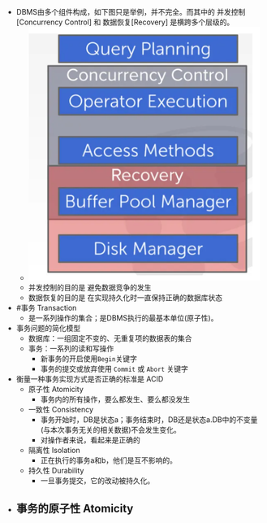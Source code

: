- DBMS由多个组件构成，如下图只是举例，并不完全。而其中的 并发控制[Concurrency Control] 和 数据恢复[Recovery] 是横跨多个层级的。
	- ![image.png](../assets/image_1717987012659_0.png)
	- 并发控制的目的是 避免数据竞争的发生
	- 数据恢复的目的是 在实现持久化时一直保持正确的数据库状态
- #事务  Transaction
	- 是一系列操作的集合；是DBMS执行的最基本单位(原子性)。
- 事务问题的简化模型
	- 数据库：一组固定不变的、无重复项的数据表的集合
	- 事务：一系列的读和写操作
		- 新事务的开启使用`Begin`关键字
		- 事务的提交或放弃使用 `Commit` 或 `Abort` 关键字
- 衡量一种事务实现方式是否正确的标准是 ACID
	- 原子性 Atomicity
		- 事务内的所有操作，要么都发生、要么都没发生
	- 一致性 Consistency
		- 事务开始时，DB是状态a；事务结束时，DB还是状态a.DB中的不变量(与本次事务无关的相关数据)不会发生变化。
		- 对操作者来说，看起来是正确的
	- 隔离性 Isolation
		- 正在执行的事务a和b，他们是互不影响的。
	- 持久性 Durability
		- 一旦事务提交，它的改动被持久化。
- 事务的原子性 Atomicity
	-